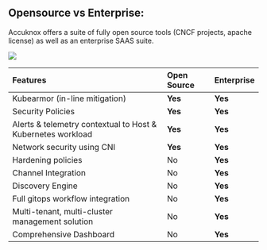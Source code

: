 ## **Opensource vs Enterprise:**

Accuknox offers a suite of fully open source tools (CNCF projects, apache license) as well as an enterprise SAAS suite.

![](/overview/images/os-vs-enterprise.png)

| Features                         | Open Source      | Enterprise |
| :--------------------------------| :----------------| :----------|
| Kubearmor (in-line mitigation)   | **Yes**          | **Yes**    |
| Security Policies                | **Yes**          | **Yes**    |
| Alerts & telemetry contextual to Host & Kubernetes workload| **Yes** | **Yes**  |
| Network security using CNI       | **Yes**          | **Yes**    |
| Hardening policies               | No               | **Yes**    |
| Channel Integration              | No               | **Yes**    |
| Discovery Engine                 | No               | **Yes**    |
|Full gitops workflow integration  | No               | **Yes**    |
| Multi-tenant, multi-cluster management solution| No | **Yes**    |
| Comprehensive Dashboard          | No               | **Yes**    |